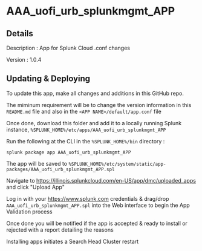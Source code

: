 # AAA_uofi_urb_splunkmgmt_APP
## Details
Description : App for Splunk Cloud .conf changes

Version : 1.0.4


## Updating & Deploying
To update this app, make all changes and additions in this GitHub repo.

The miminum requirement will be to change the version information in this `README.md` file and also in the `<APP NAME>/default/app.conf` file

Once done, download this folder and add it to a locally running Splunk instance, `%SPLUNK_HOME%/etc/apps/AAA_uofi_urb_splunkmgmt_APP`

Run the following at the CLI in the `%SPLUNK_HOME%/bin` directory :
```
splunk package app AAA_uofi_urb_splunkmgmt_APP
```  
The app will be saved to `%SPLUNK_HOME%/etc/system/static/app-packages/AAA_uofi_urb_splunkmgmt_APP.spl`
 
Navigate to https://illinois.splunkcloud.com/en-US/app/dmc/uploaded_apps and click "Upload App"

Log in with your https://www.splunk.com credentials & drag/drop `AAA_uofi_urb_splunkmgmt_APP.spl` into the Web interface to begin the App Validation process

Once done you will be notified if the app is accepted & ready to install or rejected with a report detailing the reasons

Installing apps initiates a Search Head Cluster restart
